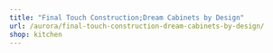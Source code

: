 ```yaml
---
title: "Final Touch Construction;Dream Cabinets by Design"
url: /aurora/final-touch-construction-dream-cabinets-by-design/
shop: kitchen
---
```

